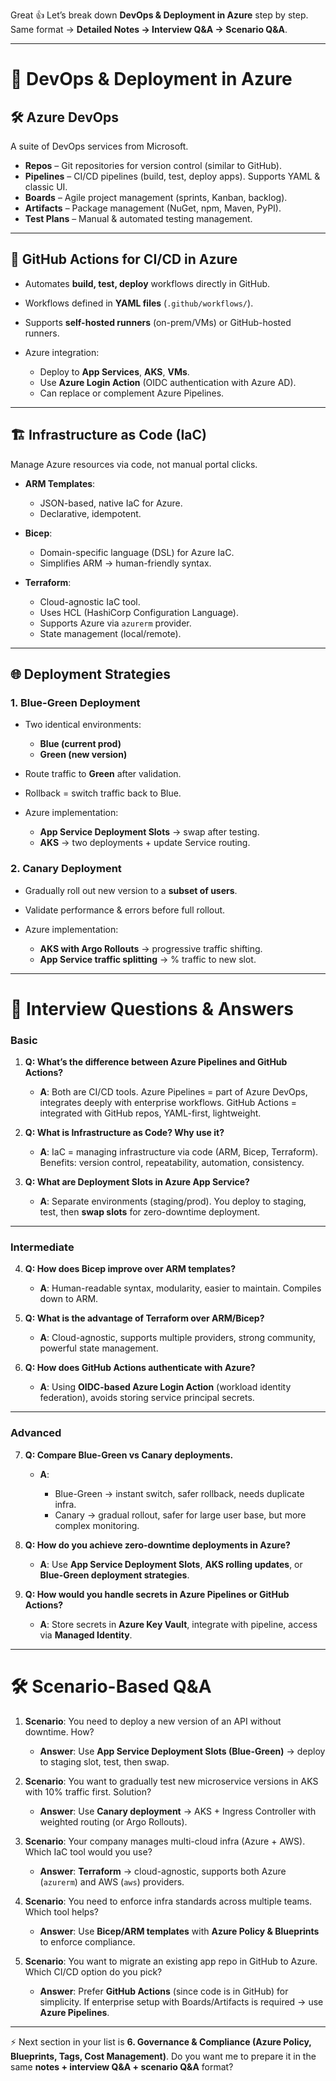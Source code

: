 Great 👍 Let’s break down **DevOps & Deployment in Azure** step by step.
Same format → **Detailed Notes → Interview Q\&A → Scenario Q\&A**.

---

# 🚀 DevOps & Deployment in Azure

## 🛠 Azure DevOps

A suite of DevOps services from Microsoft.

* **Repos** – Git repositories for version control (similar to GitHub).
* **Pipelines** – CI/CD pipelines (build, test, deploy apps). Supports YAML & classic UI.
* **Boards** – Agile project management (sprints, Kanban, backlog).
* **Artifacts** – Package management (NuGet, npm, Maven, PyPI).
* **Test Plans** – Manual & automated testing management.

---

## 🐙 GitHub Actions for CI/CD in Azure

* Automates **build, test, deploy** workflows directly in GitHub.
* Workflows defined in **YAML files** (`.github/workflows/`).
* Supports **self-hosted runners** (on-prem/VMs) or GitHub-hosted runners.
* Azure integration:

  * Deploy to **App Services**, **AKS**, **VMs**.
  * Use **Azure Login Action** (OIDC authentication with Azure AD).
  * Can replace or complement Azure Pipelines.

---

## 🏗 Infrastructure as Code (IaC)

Manage Azure resources via code, not manual portal clicks.

* **ARM Templates**:

  * JSON-based, native IaC for Azure.
  * Declarative, idempotent.
* **Bicep**:

  * Domain-specific language (DSL) for Azure IaC.
  * Simplifies ARM → human-friendly syntax.
* **Terraform**:

  * Cloud-agnostic IaC tool.
  * Uses HCL (HashiCorp Configuration Language).
  * Supports Azure via `azurerm` provider.
  * State management (local/remote).

---

## 🌐 Deployment Strategies

### 1. Blue-Green Deployment

* Two identical environments:

  * **Blue (current prod)**
  * **Green (new version)**
* Route traffic to **Green** after validation.
* Rollback = switch traffic back to Blue.
* Azure implementation:

  * **App Service Deployment Slots** → swap after testing.
  * **AKS** → two deployments + update Service routing.

### 2. Canary Deployment

* Gradually roll out new version to a **subset of users**.
* Validate performance & errors before full rollout.
* Azure implementation:

  * **AKS with Argo Rollouts** → progressive traffic shifting.
  * **App Service traffic splitting** → % traffic to new slot.

---

# 🎯 Interview Questions & Answers

### Basic

1. **Q: What’s the difference between Azure Pipelines and GitHub Actions?**

   * **A**: Both are CI/CD tools. Azure Pipelines = part of Azure DevOps, integrates deeply with enterprise workflows. GitHub Actions = integrated with GitHub repos, YAML-first, lightweight.

2. **Q: What is Infrastructure as Code? Why use it?**

   * **A**: IaC = managing infrastructure via code (ARM, Bicep, Terraform). Benefits: version control, repeatability, automation, consistency.

3. **Q: What are Deployment Slots in Azure App Service?**

   * **A**: Separate environments (staging/prod). You deploy to staging, test, then **swap slots** for zero-downtime deployment.

---

### Intermediate

4. **Q: How does Bicep improve over ARM templates?**

   * **A**: Human-readable syntax, modularity, easier to maintain. Compiles down to ARM.

5. **Q: What is the advantage of Terraform over ARM/Bicep?**

   * **A**: Cloud-agnostic, supports multiple providers, strong community, powerful state management.

6. **Q: How does GitHub Actions authenticate with Azure?**

   * **A**: Using **OIDC-based Azure Login Action** (workload identity federation), avoids storing service principal secrets.

---

### Advanced

7. **Q: Compare Blue-Green vs Canary deployments.**

   * **A**:

     * Blue-Green → instant switch, safer rollback, needs duplicate infra.
     * Canary → gradual rollout, safer for large user base, but more complex monitoring.

8. **Q: How do you achieve zero-downtime deployments in Azure?**

   * **A**: Use **App Service Deployment Slots**, **AKS rolling updates**, or **Blue-Green deployment strategies**.

9. **Q: How would you handle secrets in Azure Pipelines or GitHub Actions?**

   * **A**: Store secrets in **Azure Key Vault**, integrate with pipeline, access via **Managed Identity**.

---

# 🛠 Scenario-Based Q\&A

1. **Scenario**: You need to deploy a new version of an API without downtime. How?

   * **Answer**: Use **App Service Deployment Slots (Blue-Green)** → deploy to staging slot, test, then swap.

2. **Scenario**: You want to gradually test new microservice versions in AKS with 10% traffic first. Solution?

   * **Answer**: Use **Canary deployment** → AKS + Ingress Controller with weighted routing (or Argo Rollouts).

3. **Scenario**: Your company manages multi-cloud infra (Azure + AWS). Which IaC tool would you use?

   * **Answer**: **Terraform** → cloud-agnostic, supports both Azure (`azurerm`) and AWS (`aws`) providers.

4. **Scenario**: You need to enforce infra standards across multiple teams. Which tool helps?

   * **Answer**: Use **Bicep/ARM templates** with **Azure Policy & Blueprints** to enforce compliance.

5. **Scenario**: You want to migrate an existing app repo in GitHub to Azure. Which CI/CD option do you pick?

   * **Answer**: Prefer **GitHub Actions** (since code is in GitHub) for simplicity. If enterprise setup with Boards/Artifacts is required → use **Azure Pipelines**.

---

⚡ Next section in your list is **6. Governance & Compliance (Azure Policy, Blueprints, Tags, Cost Management)**.
Do you want me to prepare it in the same **notes + interview Q\&A + scenario Q\&A** format?
